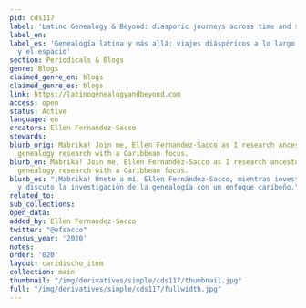 ```yaml
---
pid: cds117
label: 'Latino Genealogy & Beyond: diasporic journeys across time and space'
label_en:
label_es: 'Genealogía latina y más allá: viajes diáspóricos a lo largo del tiempo
  y el espacio'
section: Periodicals & Blogs
genre: Blogs
claimed_genre_en: blogs
claimed_genre_es: blogs
link: https://latinogenealogyandbeyond.com
access: open
status: Active
language: en
creators: Ellen Fernandez-Sacco
stewards:
blurb_orig: Mabrika! Join me, Ellen Fernandez-Sacco as I research ancestors and discuss
  genealogy research with a Caribbean focus.
blurb_en: Mabrika! Join me, Ellen Fernandez-Sacco as I research ancestors and discuss
  genealogy research with a Caribbean focus.
blurb_es: "¡Mabrika! Únete a mí, Ellen Fernández-Sacco, mientras investigo a los antepasados
  ​​y discuto la investigación de la genealogía con un enfoque caribeño."
related_to:
sub_collections:
open_data:
added_by: Ellen Fernandez-Sacco
twitter: "@efsacco"
census_year: '2020'
notes:
order: '020'
layout: caridischo_item
collection: main
thumbnail: "/img/derivatives/simple/cds117/thumbnail.jpg"
full: "/img/derivatives/simple/cds117/fullwidth.jpg"
---
```

